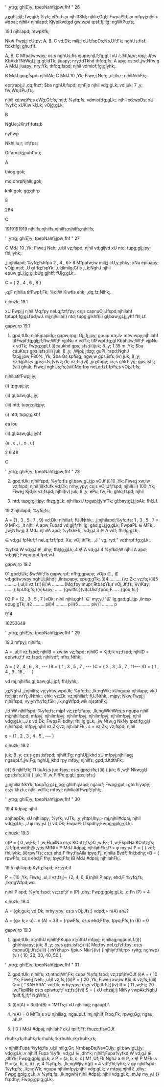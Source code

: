 ' ,ytrg; ghlE}y; tpepNahfj;jpw;fhf " 26

,g;ghlj;ijf; fw;gjd; %yk; ePq;fs;« njhilfSld; njhlu;Ggl;l FwpaPLfs;« mfpyj;njhil« #dpaj; njhil« njhilapd; Kjypikvd;gd gw;wpa tpsf;fj;ijg; ngWtPu;fs;.

19.1 njhilapd; mwpKfk;

Nkw;Fwpj;j cUtpy; A, B, C vd;Dk; milj;j cUf;fspDs;Ns,Uf;Fk; nghUs;fisf; ftdkhfg; ghu;f;f.

A, B, C Mfpatw;wpy; cs;s nghUs;fis njupe;njLf;fg;gl;l xU $l;lkhfepr;rapj;Jf;$w KbAkh?NtWgLj;jg;gl;ldTk; jiuapy; nry;tdTkhd thfdq;fs; A apy; cs;sd.,jw;Nfw;g A MdJ jiuapy; nry;Yk; thfdq;fspd; njhil vdmiof;fg;glyhk;.

B MdJ goq;fspd; njhilAk; C MdJ 10 ,Yk; Fiwe;j Neh; ,ul;ilvz; njhilAkhFk;.

epr;rapj;J ,dq;fhzf; $ba nghUl;fspd; njhFjp njhil vdg;gLk;.vd juk; 7 ,y; fw;Ws;sPu;fs;.

njhil xd;wpYs;s cWg;Gf;fs; mjd; %yfq;fs; vdmiof;fg;gLk;. njhil xd;wpDs; xU %yfk; xUKiw kl;Lk; vOjg;gLk;

B

NgUe;JKr;rf;futz;b

nyhwp

Nkhl;lu;r; irf;fps;

Gifapujk;jpuhf;uu;

A

thiog;gok;

md;dhrpNjhlk;gok;

khk;gok; gg;ghrp

8

264

C

1919191919 njhilfs;njhilfs;njhilfs;njhilfs;njhilfs;

' ,ytrg; ghlE}y; tpepNahfj;jpw;fhf " 27

C MdJ 10 ,Yk; Fiwe;j Neh; ,ul;il vz;fspd; njhil vd;gijvd xU ntd; tupg;glj;jpy; fhl;lyhk;.

,j;njhilapd; %yfq;fshfpa 2 , 4 , 6> 8 Mfpatw;iw milj;j cU,y;yhky; xNu epiuapy; vOjp mjd; ,U gf;fq;fspYk; ,ul;ilmilg;Gfis ,Lk;NghJ njhil epuw;gLj;jg;gl;bUg;gjhff; fUjg;gLk;.

C = { 2 , 4 , 6 , 8 }

,q;F njhilia tifFwpf;Fk; %d;W Kiwfis ehk; ,dq;fz;Nlhk;.

cjhuzk; 19.1

xU Fwpj;j njhil Mq;fpy neLq;fzf;fpy; cs;s capnuOj;Jfspd;njhilahf tptupf;fg;gLfpd;wJ. mj;njhilia(i) ntd; tupg;glkhf(ii) gl;baw;gLj;jyhf fhl;Lf.

gapw;rp 19.1

1. gpd;tUk; njhFjpapidg; gapw;rpg; Gj;jfj;jpy; gpujpnra;J> mtw;wpy;njhilahf tifFwpf;fg;glj;jf;ftw;Wf;F vjpNu √ vdTk; tifFwpf;fg;gl Kbahjtw;Wf;F vjpNu x vdTk; Fwpg;gpLf.(i)caukhd gps;isfs;(ii)juk; 8 ,y; 1.35 m ,Yk; $ba cauKs;s gps;isfs;(iii) juk; 8 ,y; ,Wjpj; jtizg; guPl;irapd;NghJ fzpjj;jpw;F80% ,Yk; $ba Gs;spfisg; ngw;w gps;isfs;(iv) juk; 8 ,y; Ez;kjpAs;s gps;isfs;(v)vz;Zk; vz;fs;(vi) ,yq;ifapy; cs;s ghlrhiyg; gps;isfs;(vii) ghuk; Fiwe;j nghUs;fs;(viii)Mq;fpy neLq;fzf;fpYs;s vOj;Jf;fs;

njhiliatifFwpj;jy;

(i) tpgupj;jy;

(ii) gl;baw;gLj;jy;

(iii) ntd; tupg;glj;jpy;

(i) ntd; tupg;glkhf

ea iou

(ii) gl;baw;gLj;jyhf

{a , e , i , o , u}

2 6 48

C

' ,ytrg; ghlE}y; tpepNahfj;jpw;fhf " 28

2. gpd;tUk; njhilfspd; %yfq;fis gl;baw;gLj;jp vOJf.(i)10 ,Yk; Fiwe;j xw;iw vz;fspd; njhil(ii)kfufk vd;Dk; nrhy;ypy; cs;s vOj;Jf;fspd; njhil(iii) 100 ,Yk; Fiwe;j Kjd;ik vz;fspd; njhil(iv) juk; 8 ,y; ePu; fw;Fk; ghlq;fspd; njhil

3. ntd; tupg;glj;jpy; fhzg;gLk; njhiliaxU tpgupj;jyhfTk; gl;bay;gLj;jpAk; fhl;Lf.

19.2 njhilapd; %yfq;fs;

A = {1 , 3 , 5 , 7 , 9} vd;Dk; njhiliaf; fUJNthk;. ,j;njhilapd;%yfq;fs; 1 , 3 , 5 , 7 > 9 MFk;. ,it njhil A apw;Fupad vd;gijf;fhl;lg; gad;gLj;jg;gLk; FwpaPL ∈ MFk;. ,jw;Nfw;g 3 MdJ njhilA apd; %yfkhFk;. vd;gJ 3 ∈ A vdf; fhl;lg;gLk;.

∈ vd;gJ fpNuf;f neLq;fzf;fpd; Xu; vOj;jhFk;. ,J ' vg;iryd;" vdthrpf;fg;gLk;.

%yfkd;W vd;gJ ∉ ,dhy; fhl;lg;gLk;.4 ∉ A vd;gJ 4 %yfkd;W njhil A apd; vd;gijf; Fwpg;gpLfpd;wJ.

gapw;rp 19.2

01.gpd;tUk; $w;Wf;fis gapw;rpf; nfhg;gpapy; vOjp ∈ , ∉ vd;gdtw;wpy;nghUj;jkhdij ,ilntspapy; epug;gTk;.(i)4 ..........{vz;Zk; vz;fs;}(ii)5 ..........{,ul;il vz;fs;}(iii)A ..........{Mq;fpy mupr;RtbapYs;s vOj;Jf;fs; }iv)Kay; .......{ kpUfq;fs;}(v)kapy; .......{gwitfs;}(vi)cUisf;fpoq;F.... ..{goq;fs;}

02.P = {2 , 3 , 5 , 7 }vDk; njhil njhlu;ghf '∈' my;yJ '∉' Ig;gad;gLj;jp ,ilntsp epug;gTk;.i)2 ......... pii)4 ......... piii)5 ......... piv)1 ......... p

914

16253649

' ,ytrg; ghlE}y; tpepNahfj;jpw;fhf " 29

19.3 mfpyj; njhilfs;

A = ,ul;il vz;fspd; njhilB = xw;iw vz;fspd; njhilC = Kjd;ik vz;fspd; njhilD = epiwtu;f;f vz;fspd; njhilvdf; nfhs;Nthk;.

A = { 2 , 4 , 6 , 8 , --- }B = { 1 , 3 , 5 , 7 , --- }C = { 2 , 3 , 5 , 7 , 11--- }D = { 1 , 4 , 9 , 16 ,--- }

vd mj;njhilfis gl;baw;gLj;jpf; fhl;lyhk;.

,g;NghJ ,j;njhilfs; vy;yhtw;wpdJk; %yfq;fs; ,lk;ngWk; xUngupa njhilapy; vkJ ftdj;ijr; nrYj;JNthk;. ehk; vz;Zk; vz;njhiliaf; fUJNthk;. mjpy; Nkw;Fwpj;j njhilfspd; vy;yh%yfq;fSk; ,lk;ngWfpd;wik njspthFk;.

,t;thW njhilfspd; %yfq;fs; mjpf vz;zpf;ifapy; ,lk;ngWkhWcs;s ngupa njhil mj;njhilfspd; mfpyj; njhilmfpyj; njhilmfpyj; njhilmfpyj; njhilmfpyj; njhil vdg;gLk;.,J ε vd;Dk; FwpaPl;bdhy; fhl;lg;gLk;.,jw;Nfw;g NkNy tpsf;fg;gl;l njhilfspd; mfpyj;njhil vz;Zk;vz; njhilahFk;. ε = vz;Zk; vz;fspd; njhil

ε = {1 , 2 , 3 , 4 , 5 , --- }

cjhuzk; 19.2

juk; 8 ,y; cs;s gps;isfspd; njhilf;Fg; nghUj;jkhd xU mfpyj;njhiliag; ngaupLf.,jw;Fg; nghUj;jkhd rpy mfpyj;njhilfs; gpd;tUtdthFk;.

(i){ 6 njhlf;fk; 11 tiuAs;s juq;fspy; cs;s gps;isfs;}(ii) { juk; 6 ,w;F Nkw;gl;l gps;isfs;}(iii) { juk; 11 ,w;F fPo;g;gl;l gps;isfs;}

,j;njhilia NkYk; tpupTg;gLj;jpg; ghlrhiyapd; ngaiuf; Fwpg;gpl;Lghlrhiyapy; cs;s khztu; njhil vdTk; mfpyj; njhiliatifFwpf;fyhk;.

' ,ytrg; ghlE}y; tpepNahfj;jpw;fhf " 30

19.4 #dpaj; njhil

ahjhapDk; xU njhilapy; %yfk; vJTk; ,y;yhtpl;lhy;> mj;njhil#dpaj; njhil vdg;gLk;. ,J φ my;yJ {} vd;Dk; FwpaPl;Lfspdhy;Fwpg;gplg;gLk;.

cjhuzk; 19.3

(i)P = { 0 ,w;Fk; 1 ,w;FkpilNa cs;s KOntz;fs;}0 ,w;Fk; 1 ,w;FkpilNa KOntz;fs; ,Uf;fpd;wdth@ ,y;iy.MfNt> P MdJ #dpaj; njhilahFk;.P = φ my;yJ P = { } vdf; fhl;lyhk;.(ii)rpwFfs; cs;s ehd;F fhy;fisAila tpyq;Fj; njhilia Bvdf; fhl;bdhy;>B = { rpwFfs; cs;s ehd;F fhy; tpyq;Ffs;}B MdJ #dpaj; njhilahFk;.

19.5 njhilapd; Kyfq;fspd; vz;zpf;if

P = {10 ,Yk; Fiwe;j ,ul;il vz;fs;}= {2, 4, 6, 8}njhil P apy; ehd;F %yfq;fs; ,lk;ngWfpd;wd.

njhil P apd; %yfq;fspd; vz;zpf;if n (P) ,dhy; Fwpg;gplg;gLk;.,q;Fn (P) = 4

cjhuzk; 19.4

A = {gk;guk; vd;Dk; nrhy;ypy; cs;s vOj;Jfs;} vdpd;> n(A) ahJ?

A = {g> k;> u}∴ n (A) = 3B = {rpwFfs; cs;s ehd;Ffhy; tpyq;Ffs;}n (B) = 0

gapw;rp 19.3

1. gpd;tUk; xt;nthU njhilf;FKupa xt;nthU mfpyj; njhiliag;ngaupLf.(i){ ghlrhiyapy; juk; 8 ,y; cs;s gps;isfs;}(ii){ Mq;fpy neLq;fzf;fpy; cs;s capnuOj;Jfs;}(iii) { mYkhup> fjpiu> Nkir}(iv) { njhiyf;fhl;rp> ryitg; nghwp}(vi) { 10, 20, 30, 40, 50 }

' ,ytrg; ghlE}y; tpepNahfj;jpw;fhf " 31

2. gpd;tUk; njhilfs; xt;nthd;Wf;Fk; cupa %yfq;fspd; vz;zpf;ifvOJf.(i)A = { 10 ,Yk; Fiwe;j Neh; ,ul;il vz;fs;}(ii)P = { 20 ,Yk; Fiwe;j xw;iw Kjd;ik vz;fs;}(iii) Q = { ''SAHARA'' vd;Dk; nrhy;ypy; cs;s vOj;Jf;fs;}(iv) R = { 11 ,w;Fk; 20 ,w;FkpilNa cs;s epiwtu;f;f vz;fs;}(vi) S = { xU ehzaj;ij NkNy vwpAk;NghJ fpilf;fj;jf;f NgWfs;}

3. (i)n(A) = 3(ii)n(B) = 1MfTs;s xU njhiliag; ngaupLf.

4. n(A) = 0 MfTs;s xU njhiliag; ngaupLf. mj;njhilf;Ftoq;Fk; rpwg;Gg; ngau; ahJ?

5. { 0 } MdJ #dpaj; njhilah? ckJ tpilf;Ff; fhuzq;fisvOJf.

rhuhk;rk;rhuhk;rk;rhuhk;rk;rhuhk;rk;rhuhk;rk;

v njhilf;Fupa %yfq;fis ,ul;il milg;Gr; NrhbapDs;NsvOJjy; gl;baw;gLj;jy; vdg;gLk;.v njhilf;Fupa %yfk; vd;gJ ∈ ,dhYk; njhilf;Fupa%yfkd;W vd;gJ ∉ ,dhYk; Fwpg;gplg;gLk;.v P = {a, b, c, d} Mf ,Uf;Fk;NghJ a ∈ P, x ∉ P MFk;.v P = {a, b, c, d} ,y; 4 %yfq;fs; ,lk;ngWjiy n(p) = 4 vdf;fhl;lyhk;.v gy njhilfspd; %yfq;fs; ,lk;ngWk; ngupa njhilmfpyj;njhil vdg;gLk;.v mfpyj;njhil ξ ,dhy; Fwpg;gplg;gLk;.v %yfq;fs; ,lk;ngwhj njhil #dpaj; njhil vdg;gLk;. mJφ my;yJ {} fspdhy; Fwpg;gplg;gLk;.